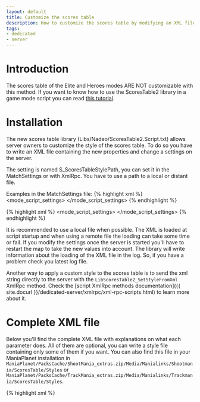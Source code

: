 ```yaml
---
layout: default
title: Customize the scores table
description: How to customize the scores table by modifying an XML file.
tags:
- dedicated
- server
---
```


# Introduction

The scores table of the Elite and Heroes modes ARE NOT customizable with this method.
If you want to know how to use the ScoresTable2 library in a game mode script you can read [this tutorial](../creation/maniascript/libraries/library-scorestable2.html).

# Installation

The new scores table library (Libs/Nadeo/ScoresTable2.Script.txt) allows server owners to customize the style of the scores table. To do so you have to write an XML file containing the new properties and change a settings on the server.

The setting is named S_ScoresTableStylePath, you can set it in the MatchSettings or with XmlRpc. You have to use a path to a local or distant file.

Examples in the MatchSettings file:
{% highlight xml %}
<mode_script_settings>
    <setting name="S_ScoresTableStylePath" type="text" value="file://Media/Manialinks/Shootmania/ScoresTable/Styles/Example.ScoresTable.xml"/>
</mode_script_settings>
{% endhighlight %}

{% highlight xml %}
<mode_script_settings>
    <setting name="S_ScoresTableStylePath" type="text" value="http://www.example.com/Example.ScoresTable.xml"/>
</mode_script_settings>
{% endhighlight %}

It is recommended to use a local file when possible. The XML is loaded at script startup and when using a remote file the loading can take some time or fail.
If you modify the settings once the server is started you'll have to restart the map to take the new values into account.
The library will write information about the loading of the XML file in the log. So, if you have a problem check you latest log file.

Another way to apply a custom style to the scores table is to send the xml string directly to the server with the `LibScoresTable2_SetStyleFromXml` XmlRpc method. Check the [script XmlRpc methods documentation]({{ site.docurl }}/dedicated-server/xmlrpc/xml-rpc-scripts.html) to learn more about it.

# Complete XML file

Below you'll find the complete XML file with explanations on what each parameter does. All of them are optional, you can write a style file containing only some of them if you want.
You can also find this file in your ManiaPlanet installation in `ManiaPlanet/PacksCache/ShootMania_extras.zip/Media/Manialinks/Shootmania/ScoresTable/Styles` or `ManiaPlanet/PacksCache/TrackMania_extras.zip/Media/Manialinks/Trackmania/ScoresTable/Styles`.

{% highlight xml %}
<?xml version="1.0" encoding="utf-8"?>
<!--
  This file is just an example for documentation.
  The end result isn't exactly nice to see.
-->
<!--
  Each node in this file is optional and can be omitted.
  If it's the case then the previous value will be kept.
-->
<scorestable version="1">
  <!--
    List the premade styles to use with the scores table.
    The styles will be applied in the order you write them.
    If they set the same properties, only the ones from the
    latest style will be applied.
    Available style are:
    - LibST_Base, add basic columns: avatar, name, ManiaStars and tools
    - LibST_Reset, remove all the previous styles
    - LibST_TMBaseSolo, basic free for all scores table for TrackMania
    - LibST_TMBaseTeam, basic teams scores table for TrackMania
    - LibST_TMWithLegends, add a space for columns legends in the header
    - LibST_SMBaseSolo, basic free for all scores table for ShootMania
    - LibST_SMBaseTeams, basic teams scores table for ShootMania
    - LibST_SMBaseOneColumn, same as LibST_SMBaseSolo but with only one players column
    - LibST_SMBasePoints, add the RoundPoints and Points columns
    - LibST_SMWithLegends, add a space for columns legends in the header
  -->
  <styles>
    <style id="LibST_Base" />
    <style id="LibST_TMBaseTeams" />
    <style id="LibST_Reset" />
    <style id="LibST_Base" />
    <style id="LibST_TMWithLegends" />
  </styles>
  <!-- Properties of the scores table -->
  <properties>
    <!--
      Set the position of the scores table
      (Real) x : position in X
      (Real) y : position in Y
      (Real) z : position in Z
    -->
    <position x="-20." y="80." z="20." />
    <!--
      Set the global scale of the scores table
      (Real) scale : scale of the scores table
    -->
    <globalscale scale="1.25" />
    <!--
      Set the scale of the scores table text
      (Real) scale : scale of the text
    -->
    <textscale scale="2." />
    <!--
      Set the size of the header.
      (Real) x : width
      (Real) y : height
    -->
    <headersize x="30." y="20." />
    <!--
      Set the icon of the mode in the header
      (Text) icon : the icon displayed in the header
                    can be either a path (file://Path/To/File.ext) or Style|Substyle format
    -->
    <modeicon icon="Icons128x128_1|Rankings" />
    <!--
      Set the size of the players table part.
      (Real) x : width
      (Real) y : height
    -->
    <tablesize x="200." y="40." />
    <!--
      Set the format of the players table part.
      (Integer) columns : number of columns in the table
      (Integer) lines : number of lines in the table
    -->
    <taleformat columns="3" lines="5"/>
    <!--
      Set the size of the footer.
      (Real) x : width
      (Real) y : height
    -->
    <footersize x="100." y="20." />
    <!--
      Set the text of the footer.
      (Text) text : text displayed in the footer
    -->
    <footertext text="My footer text" />
    <!-- Change the tab name used by the Tab library -->
    <tabname name="ScoresTab" />
  </properties>
  <settings>
    <!-- Enable/Disable the teams mode -->
    <setting name="TeamsMode" value="True" />
    <!-- Show/Hide the teams scores -->
    <setting name="TeamsScoresVisibility" value="False" />
    <!-- Revert the player cards orientation in teams mode -->
    <setting name="RevertPlayerCardInTeamsMode" value="False" />
    <!-- Enable/Disable the darkening for unspawned players -->
    <setting name="PlayerDarkening" value="True" />
    <!-- Show/Hide the player info in the footer -->
    <setting name="PlayerInfoVisibility" value="False" />
    <!-- Show/Hide the server name in the footer -->
    <setting name="ServerNameVisibility" value="False" />
  </settings>
  <!-- Columns of the scores table -->
  <columns>
    <!--
      This line will add a new column.
      If the column already exists it will be destroyed and recreated.

      There's several ready to use column ids:
      General:
      - LibST_Avatar, displays the avatar
      - LibST_Name, displays the nickname
      - LibST_ManiaStars, displays the ManiaStars
      - LibST_Tools, displays the "profile" and "spectate" buttons
      TrackMania:
      - LibST_TMBestTime displays the best time
      - LibST_PrevTime, displays the previous time
      - LibST_TMStunts, displays the stunt score
      - LibST_TMRespawns, displays the number of respawns
      - LibST_TMCheckpoints, display the number of checkpoints activated
      - LibST_TMPoints, displays the total number of points
      - LibST_TMPrevRaceDeltaPoints, displays the number of points earned during the round
      ShootMania:
      - LibST_SMPoints, displays the total number of points
      - LibST_SMRoundPoints, displays the number of points earned during the round
    -->
    <column id="LibST_Avatar" action="create"/>
    <!--
      The action can be one of three values:
      - create : create a new column
      - update : update an existing column
      - destroy : destroy an existing column
    -->
    <column id="TestEmpty" action="create"/>
    <column id="TestEmpty" action="update"/>
    <column id="TestEmpty" action="destroy" />
    <!-- This column uses all the available parameters
      (Text) legend : the legend displayed above the column
      (Text) default value : the default value displayed in the column
      (Real) width : the width of the column
      (Real) weight : the value used to sort the columns order
      (Text) textstyle : the style of the text
      (Real) textsize : the size of the text
      (Text) textalign : the horizontal align of the text
    -->
    <column id="TestFull" action="create">
      <legend>TestFull</legend>
      <defaultvalue>DefaultValue</defaultvalue>
      <width>20.</width>
      <weight>30.</weight>
      <textstyle>TextRaceMessageBig</textstyle>
      <textsize>0.1</textsize>
      <textalign>right</textalign>
    </column>
    <!-- All the columns properties are optional and can be omitted -->
    <column id="TestScript" action="create">
      <legend>TestScript</legend>
      <defaultvalue>Script</defaultvalue>
      <width>20.</width>
      <weight>100.</weight>
    </column>
    <column id="LibST_Avatar" action="update">
      <legend>My avatar</legend>
      <weight>250.</weight>
    </column>
  </columns>
  <!-- Manage the images of the scores table -->
  <images>
    <!-- Image for the background -->
    <background>
      <!-- path to the default image file -->
      <image path="file://Media/Manialinks/Shootmania/ScoresTable/bg-storm.dds" />
      <!-- position of the image -->
      <position x="20." y="-20." />
      <!-- size of the image -->
      <size width="150." height="100." />
      <!-- Color of the background -->
      <colorize color="05d" />
      <!-- Set a collection of images to use depending on the environment -->
      <collection>
        <!--
          (Text) environment : in which environment the image will be used
                               eg: Canyon, Valley, Stadium, Storm, ...
          (Text) path : the path to the image
        -->
        <image environment="Canyon" path="file://Media/Manialinks/Trackmania/ScoresTable/bg-canyon.dds" />
        <image environment="Valley" path="file://Media/Manialinks/Trackmania/ScoresTable/bg-valley.dds" />
        <image environment="Stadium" path="file://Media/Manialinks/Trackmania/ScoresTable/bg-stadium.dds" />
      </collection>
    </background>
    <!-- Images for the foreground -->
    <foreground>
      <!--
      <image path="" />
      <position x="" y="" />
      <size width="" height="" />
      <colorize color="" />
      <collection>
        <image environment="" path="" />
        <image environment="" path="" />
        <image environment="" path="" />
      </collection>
      -->
    </foreground>
    <!-- Images for the teams -->
    <team1>
      <!--
      <image path="" />
      <position x="" y="" />
      <size width="" height="" />
      <collection>
        <image environment="" path="" />
        <image environment="" path="" />
        <image environment="" path="" />
      </collection>
      -->
    </team1>
    <team2>
      <image path="file://Media/Manialinks/Shootmania/ScoresTable/teamversus-right.dds" />
      <position x="0." y="3.8" />
      <size width="100." height="20." />
      <!--
      <collection>
        <image environment="" path="" />
        <image environment="" path="" />
        <image environment="" path="" />
      </collection>
      -->
    </team2>
    <!-- Images for the player card -->
    <playercard>
      <!-- The quad used behind the rank -->
      <quad path="file://Media/Manialinks/ShootMania/ScoresTable/playerline-square.dds" />
      <!-- The background of the playercard when oriented to the left -->
      <left path="file://Media/Manialinks/ShootMania/ScoresTable/playerline-left.dds" />
      <!-- The background of the playercard when oriented to the right -->
      <right path="file://Media/Manialinks/Trackmania/ScoresTable/playerline-right.dds" />
    </playercard>
  </images>
  <!--
    Assign scripts to columns or footer.
    The script must be in a CDATA section.

    The game mode must allow the use of custom scripts in the scores table
    for this to work. It's not the case in the default Nadeo modes.

    Check the Libs/Nadeo/ScoresTable2.Script.txt file for more information
    about what you can do in the scripts.
  -->
  <scripts>
    <column id="TestScript">
      <![CDATA[
        Label_Col.Value = "Script loaded";
      ]]>
    </column>
    <footer>
      <![CDATA[
        Label_Footer.Value = "Script loaded : My footer text";
      ]]>
    </footer>
  </scripts>
</scorestable>
{% endhighlight %}


# Exemples

## Changing the background

{% highlight xml %}
<?xml version="1.0" encoding="utf-8"?>
<scorestable version="1">
  <images>
    <background>
      <image path="file://Media/Manialinks/Trackmania/ScoresTable/bg-canyon.dds" />
      <position x="20." y="-20." />
      <size width="150." height="100." />
    </background>
  </images>
</scorestable>
{% endhighlight %}


## Changing the format

{% highlight xml %}
<?xml version="1.0" encoding="utf-8"?>
<scorestable version="1">
  <properties>
    <tablesize x="260." y="35." />
    <taleformat columns="3" lines="4"/>
  </properties>
</scorestable>
{% endhighlight %}
